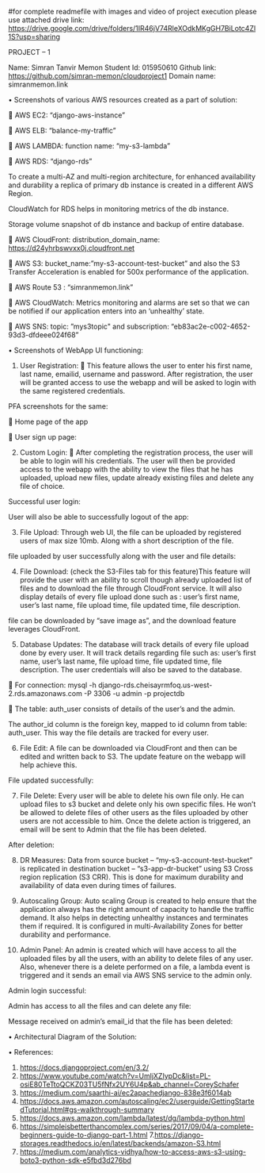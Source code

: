 #for complete readmefile with images and video of project execution please use attached drive link: https://drive.google.com/drive/folders/1IR46jV74RleXOdkMKgGH7BiLotc4Zl1S?usp=sharing


PROJECT – 1

Name: Simran Tanvir Memon
Student Id: 015950610
Github link: https://github.com/simran-memon/cloudproject1
Domain name: simranmemon.link


•	Screenshots of various AWS resources created as a part of solution:

	AWS EC2: “django-aws-instance”

 

	AWS ELB: “balance-my-traffic”
 

 

	AWS LAMBDA:     function name: “my-s3-lambda”
 

	AWS RDS: “django-rds”

 

To create a multi-AZ and multi-region architecture, for enhanced availability and durability a replica of primary db instance is created in a different AWS Region.

 

CloudWatch for RDS helps in monitoring metrics of the db instance.

 

Storage volume snapshot of db instance and backup of entire database.

 

	AWS CloudFront: 
          distribution_domain_name: https://d24yhrbswvxx0j.cloudfront.net  
 

	AWS S3: bucket_name:”my-s3-account-test-bucket” and also the S3 Transfer Acceleration is enabled for 500x performance of the application.

 

 

 



	AWS Route 53 : “simranmemon.link”
 

	AWS CloudWatch: Metrics monitoring and alarms are set so that we can be notified if our application enters into an ‘unhealthy’ state.

 

	AWS SNS: topic: ”mys3topic" and subscription: “eb83ac2e-c002-4652-93d3-dfdeee024f68”

 


•	Screenshots of WebApp UI functioning:

1.	User Registration:
	This feature allows the user to enter his first name, last name, emailid, username and password. After registration, the user will be granted access to use the webapp and will be asked to login with the same registered credentials.

PFA screenshots for the same:

	Home page of the app

 

	User sign up page:

 

 

2.	Custom Login:
	After completing the registration process, the user will be able to login will his credentials. The user will then be provided access to the webapp with the ability to view the files that he has uploaded, upload new files, update already existing files and delete any file of choice.

 

Successful user login:

 


User will also be able to successfully logout of the app:
 


3.	File Upload: Through web UI, the file can be uploaded by registered users of max size 10mb. Along with a short description of the file.
 

file uploaded by user successfully along with the user and file details:

 


4.	File Download: (check the S3-Files tab for this feature)This feature will provide the user with an ability to scroll though already uploaded list of files and to download the file through CloudFront service. It will also display details of every file upload done such as : user’s first name, user’s last name, file upload time, file updated time, file description.

file can be downloaded by “save image as”, and the download feature leverages CloudFront.
 

5.	Database Updates: The database will track details of every file upload done by every user. It will track details regarding file such as: user’s first name, user’s last name, file upload time, file updated time, file description. The user credentials will also be saved to the database.

	For connection: mysql -h django-rds.cheisayrmfoq.us-west-2.rds.amazonaws.com -P 3306 -u admin -p projectdb

 

	The table: auth_user consists of details of the user’s and the admin.
 

The author_id column is the foreign key, mapped to id column from table: auth_user. This way the file details are tracked for every user.

 


6.	File Edit: A file can be downloaded via CloudFront and then can be edited and written back to S3. The update feature on the webapp will help achieve this.
 

 

File updated successfully:
 


7.	File Delete: Every user will be able to delete his own file only. He can upload files to s3 bucket and delete only his own specific files. He won’t be allowed to delete files of other users as the files uploaded by other users are not accessible to him. Once the delete action is triggered, an email will be sent to Admin that the file has been deleted.

 

After deletion:

 

8.	DR Measures:  Data from source bucket – “my-s3-account-test-bucket” is replicated in destination bucket – “s3-app-dr-bucket” using S3 Cross region replication (S3 CRR). This is done for maximum durability and availability of data even during times of failures.

 



9.	Autoscaling Group: Auto scaling Group is created to help ensure that the application always has the right amount of capacity to handle the traffic demand. It also helps in detecting unhealthy instances and terminates them if required. It is configured in multi-Availability Zones for better durability and performance. 

 

 

 


10.	Admin Panel: An admin is created which will have access to all the uploaded files by all the users, with an ability to delete files of any user. Also, whenever there is a delete performed on a file, a lambda event is triggered and it sends an email via AWS SNS service to the admin only.

 

Admin login successful:

 


Admin has access to all the files and can delete any file:
 

 

Message received on admin’s email_id that the file has been deleted:
 


•	Architectural Diagram of the Solution:

 






















•	References:
1.  https://docs.djangoproject.com/en/3.2/
2. https://www.youtube.com/watch?v=UmljXZIypDc&list=PL-osiE80TeTtoQCKZ03TU5fNfx2UY6U4p&ab_channel=CoreySchafer
3. https://medium.com/saarthi-ai/ec2apachedjango-838e3f6014ab
4. https://docs.aws.amazon.com/autoscaling/ec2/userguide/GettingStartedTutorial.html#gs-walkthrough-summary
5. https://docs.aws.amazon.com/lambda/latest/dg/lambda-python.html
6. https://simpleisbetterthancomplex.com/series/2017/09/04/a-complete-beginners-guide-to-django-part-1.html
7.https://django-storages.readthedocs.io/en/latest/backends/amazon-S3.html
8. https://medium.com/analytics-vidhya/how-to-access-aws-s3-using-boto3-python-sdk-e5fbd3d276bd










